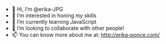 - 👋 Hi, I’m @erika-JPG
- 👀 I’m interested in honing my skills
- 🌱 I’m currently learning JavaScript
- 💞️ I’m looking to collaborate with other people!
- 📫 You can know more about me at: http://erika-ponce.com/

